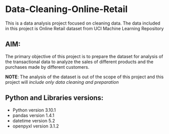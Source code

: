 # Data-Cleaning-Online-Retail
This is a data analysis project focused on cleaning data. The data included in this project is Online Retail dataset from UCI Machine Learning Repository 

## AIM:
The primary objective of this project is to prepare the dataset for analysis of the transactional data to analyze the sales of different products and the purchases made by different customers.

**NOTE**: The analysis of the dataset is out of the scope of this project and this project will *include only data cleaning and preparation*

## Python and Libraries versions:
* Python version 3.10.1
* pandas version 1.4.1
* datetime version 5.2
* openpyxl version 3.1.2